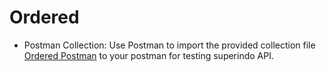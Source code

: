 # Ordered

- Postman Collection:
    Use Postman to import the provided collection file [Ordered Postman](https://github.com/fadilahonespot/orderer/blob/master/Ordered.postman_collection.json) to your postman for testing superindo API.

